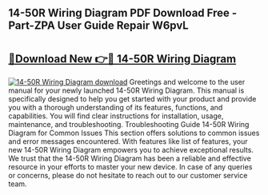 ## 14-50R Wiring Diagram PDF Download Free - Part-ZPA User Guide Repair W6pvL

# <h2><a href="http://dfnhfoi.blite.top/?on=14-50R+Wiring+Diagram">🔗Download New 👉🔴 14-50R Wiring Diagram</a></h2>

[![14-50R Wiring Diagram download](https://i.imgur.com/lujVjoI.png)](http://dfnhfoi.blite.top/?on=14-50R+Wiring+Diagram)
Greetings and welcome to the user manual for your newly launched 14-50R Wiring Diagram. This manual is specifically designed to help you get started with your product and provide you with a thorough understanding of its features, functions, and capabilities. You will find clear instructions for installation, usage, maintenance, and troubleshooting. Troubleshooting Guide 14-50R Wiring Diagram for Common Issues This section offers solutions to common issues and error messages encountered. With features like list of features, your new 14-50R Wiring Diagram empowers you to achieve exceptional results. We trust that the 14-50R Wiring Diagram has been a reliable and effective resource in your efforts to master your new device. In case of any queries or concerns, please do not hesitate to reach out to our customer service team.
